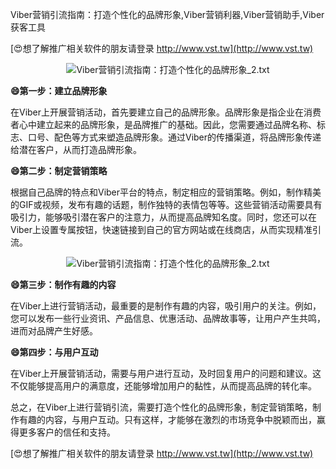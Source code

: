 Viber营销引流指南：打造个性化的品牌形象,Viber营销利器,Viber营销助手,Viber获客工具

[😍想了解推广相关软件的朋友请登录 http://www.vst.tw](http://www.vst.tw)

 <center><img src="https://vst.tw/MP4/tuiguang/png/6.png" alt="Viber营销引流指南：打造个性化的品牌形象_2.txt"></center>

**😄第一步：建立品牌形象**

在Viber上开展营销活动，首先要建立自己的品牌形象。品牌形象是指企业在消费者心中建立起来的品牌形象，是品牌推广的基础。因此，您需要通过品牌名称、标志、口号、配色等方式来塑造品牌形象。通过Viber的传播渠道，将品牌形象传递给潜在客户，从而打造品牌形象。

**😄第二步：制定营销策略**

根据自己品牌的特点和Viber平台的特点，制定相应的营销策略。例如，制作精美的GIF或视频，发布有趣的话题，制作独特的表情包等等。这些营销活动需要具有吸引力，能够吸引潜在客户的注意力，从而提高品牌知名度。同时，您还可以在Viber上设置专属按钮，快速链接到自己的官方网站或在线商店，从而实现精准引流。

 <center><img src="https://vst.tw/MP4/tuiguang/png/8.png" alt="Viber营销引流指南：打造个性化的品牌形象_2.txt"></center>

**😄第三步：制作有趣的内容**

在Viber上进行营销活动，最重要的是制作有趣的内容，吸引用户的关注。例如，您可以发布一些行业资讯、产品信息、优惠活动、品牌故事等，让用户产生共鸣，进而对品牌产生好感。

**😄第四步：与用户互动**

在Viber上开展营销活动，需要与用户进行互动，及时回复用户的问题和建议。这不仅能够提高用户的满意度，还能够增加用户的黏性，从而提高品牌的转化率。

总之，在Viber上进行营销引流，需要打造个性化的品牌形象，制定营销策略，制作有趣的内容，与用户互动。只有这样，才能够在激烈的市场竞争中脱颖而出，赢得更多客户的信任和支持。

[😍想了解推广相关软件的朋友请登录 http://www.vst.tw](http://www.vst.tw)



